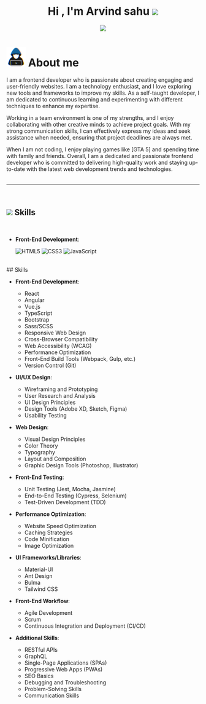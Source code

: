 <h1 align="center"><b>Hi , I'm Arvind sahu </b><img src="https://media.giphy.com/media/hvRJCLFzcasrR4ia7z/giphy.gif" width="35"></h1>

<p align="center">
  <a href="https://github.com/DenverCoder1/readme-typing-svg"><img src="https://readme-typing-svg.herokuapp.com?font=Time+New+Roman&color=cyan&size=25&center=true&vCenter=true&width=660&height=100&lines=Front-end+Developer+|+UI+/+UX+|+Web+Design,;Bachelors+Of+Computer+Application;India"></a>
</p>

# <picture><img src = "https://github.com/0xAbdulKhalid/0xAbdulKhalid/raw/main/assets/mdImages/about_me.gif" width = 50px></picture> **About me**

 I am a frontend developer who is passionate about creating engaging and user-friendly websites. I am a technology enthusiast, and I love exploring new tools and frameworks to improve my skills. As a self-taught developer, I am dedicated to continuous learning and experimenting with different techniques to enhance my expertise.

Working in a team environment is one of my strengths, and I enjoy collaborating with other creative minds to achieve project goals. With my strong communication skills, I can effectively express my ideas and seek assistance when needed, ensuring that project deadlines are always met.

When I am not coding, I enjoy playing games like [GTA 5] and spending time with family and friends. Overall, I am a dedicated and passionate frontend developer who is committed to delivering high-quality work and staying up-to-date with the latest web development trends and technologies.
<br>
<br>

---

<br>

## <img src="https://media2.giphy.com/media/QssGEmpkyEOhBCb7e1/giphy.gif?cid=ecf05e47a0n3gi1bfqntqmob8g9aid1oyj2wr3ds3mg700bl&rid=giphy.gif" width ="25"><b> Skills</b>

<br>   
    
- **Front-End Development**:

   ![HTML5](https://img.shields.io/badge/HTML5%20-%23E34F26.svg?style=for-the-badge&logo=html5&logoColor=white)
   ![CSS3](https://img.shields.io/badge/CSS%20-%231572B6.svg?style=for-the-badge&logo=css3&logoColor=white)
   ![JavaScript](https://img.shields.io/badge/JavaScript%20-%23F7DF1E.svg?style=for-the-badge&logo=javascript&logoColor=black)

<br>
## Skills

- **Front-End Development**:
  - React
  - Angular
  - Vue.js
  - TypeScript
  - Bootstrap
  - Sass/SCSS
  - Responsive Web Design
  - Cross-Browser Compatibility
  - Web Accessibility (WCAG)
  - Performance Optimization
  - Front-End Build Tools (Webpack, Gulp, etc.)
  - Version Control (Git)
  
- **UI/UX Design**:
  - Wireframing and Prototyping
  - User Research and Analysis
  - UI Design Principles
  - Design Tools (Adobe XD, Sketch, Figma)
  - Usability Testing
  
- **Web Design**:
  - Visual Design Principles
  - Color Theory
  - Typography
  - Layout and Composition
  - Graphic Design Tools (Photoshop, Illustrator)
  
- **Front-End Testing**:
  - Unit Testing (Jest, Mocha, Jasmine)
  - End-to-End Testing (Cypress, Selenium)
  - Test-Driven Development (TDD)
  
- **Performance Optimization**:
  - Website Speed Optimization
  - Caching Strategies
  - Code Minification
  - Image Optimization
  
- **UI Frameworks/Libraries**:
  - Material-UI
  - Ant Design
  - Bulma
  - Tailwind CSS
  
- **Front-End Workflow**:
  - Agile Development
  - Scrum
  - Continuous Integration and Deployment (CI/CD)
  
- **Additional Skills**:
  - RESTful APIs
  - GraphQL
  - Single-Page Applications (SPAs)
  - Progressive Web Apps (PWAs)
  - SEO Basics
  - Debugging and Troubleshooting
  - Problem-Solving Skills
  - Communication Skills


